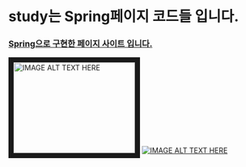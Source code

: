 # study는 Spring페이지 코드들 입니다.
### [Spring으로 구현한 페이지 사이트 입니다.](http://mysky0420.cafe24.com/)
<a href="https://youtu.be/1c1PZTc-DUc=YOUTUBE_VIDEO_ID_HERE
" target="_blank"><img src="http://img.youtube.com/vi/YOUTUBE_VIDEO_ID_HERE/0.jpg" 
alt="IMAGE ALT TEXT HERE" width="240" height="180" border="10" /></a>
[![IMAGE ALT TEXT HERE](https://img.youtube.com/vi/YOUTUBE_VIDEO_ID_HERE/0.jpg)](https://www.youtube.com/watch?v=1c1PZTc-DUc)
